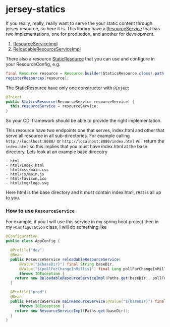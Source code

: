 # jersey-statics
If you really, really, really want to serve the your static content through jersey resource, so here it is.
This library have a [ResourceService](src/main/java/info/hassan/jersey/statics/services/ResourceService.java) that has two implementations,
one for production, and another for development. 

1. [ResourceServiceImpl](src/main/java/info/hassan/jersey/statics/services/ResourceServiceImpl.java)
2. [ReloadableResourceServiceImpl](src/main/java/info/hassan/jersey/statics/services/ReloadableResourceServiceImpl.java)

There also a resource [StaticResource](src/main/java/info/hassan/jersey/statics/resources/StaticsResource.java) 
that you can use and configure in your ResourceConfig, e.g. 

```java
final Resource resource = Resource.builder(StaticsResource.class).path("/static/").build();
registerResources(resource);
```
The StaticResource have only one constructor with ``@Inject`` 

```java
@Inject
public StaticsResource(ResourceService resourceService) {
  this.resourceService = resourceService;
}
```
So your CDI framework should be able to provide the right implementation.

This resource have two endpoints one that serves, index.html and other that serve all resource in 
all sub-directories. For example calling 
``http://localhost:8080/`` or ``http://localhost:8080/index.html`` will return the ``index.html`` so 
this implies that you must have index.html at the base directory. Lets look at an example base direcotry

```
- html
- html/index.html
- html/css/main.css
- html/js/main.js
- html/favicon.ico
- html/img/logo.svg
```
Here html is the base directory and it must contain index.html, rest is all up to you.

### How to use ``ResourceService``

For example, if you I will use this service in my spring boot project then in my ``@Configuration``
class, I will do something like 

```java
@Configuration
public class AppConfig {

  @Profile("dev")
  @Bean
  public ResourceService reloadableResourceService(
      @Value("${baseDir}") final String baseDir,
      @Value("${pollForChangeInMillis}") final Long pollForChangeInMillis)
      throws IOException {
    return new ReloadableResourceServiceImpl(Paths.get(baseDir), pollForChangeInMillis);
  }

  @Profile("prod")
  @Bean
  public ResourceService mainResourceService(@Value("${baseDir}") final String baseDir)
      throws IOException {
    return new ResourceServiceImpl(Paths.get(baseDir));
  }
}
``` 

